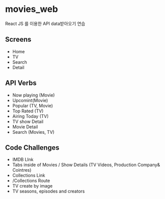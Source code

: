 # movies_web

React JS 를 이용한 API data받아오기 연습

## Screens

- Home
- TV
- Search
- Detail

## API Verbs

- Now playing (Movie)
- Upcomint(Movie)
- Popular (TV, Movie)
- Top Rated (TV)
- Airing Today (TV)
- TV show Detail
- Movie Detail
- Search (Movies, TV)

## Code Challenges

- IMDB LInk
- Tabs inside of Movies / Show Details (TV Videos, Production Company& Cointres)
- Collections Link
- /Collections Route
- TV create by image
- TV seasons, episodes and creators
